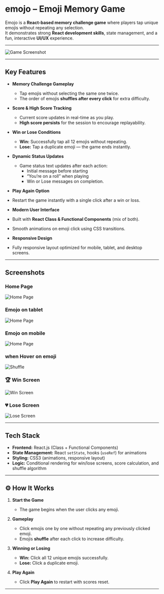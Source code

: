 #  emojo – Emoji Memory Game  

Emojo is a **React-based memory challenge game** where players tap unique emojis without repeating any selection.  
It demonstrates strong **React development skills**, state management, and a fun, interactive **UI/UX** experience.  

---

![Game Screenshot](./screenshots/emojo-home.png)  

---

##  Key Features  

- **Memory Challenge Gameplay**  
  - Tap emojis without selecting the same one twice.  
  - The order of emojis **shuffles after every click** for extra difficulty.  

- **Score & High Score Tracking**  
  - Current score updates in real-time as you play.  
  - **High score persists** for the session to encourage replayability.  

- **Win or Lose Conditions**  
  - **Win:** Successfully tap all 12 emojis without repeating.  
  - **Lose:** Tap a duplicate emoji — the game ends instantly.  

- **Dynamic Status Updates**  
  - Game status text updates after each action:  
    - Initial message before starting  
    - “You’re on a roll” when playing  
    - Win or Lose messages on completion.
      
-  **Play Again Option**  
  - Restart the game instantly with a single click after a win or loss.  

-  **Modern User Interface**  
  - Built with **React Class & Functional Components** (mix of both).  
  - Smooth animations on emoji click using CSS transitions.  

-  **Responsive Design**  
  - Fully responsive layout optimized for mobile, tablet, and desktop screens.  

---

##  Screenshots  

###  Home Page  
![Home Page](./screenshots/emojo-home.png)  

###  Emojo on tablet 
![Home Page](./screenshots/emojo-tablet.png)  

###  Emojo on mobile 
![Home Page](./screenshots/emojo-mobile.png)  


###  when Hover on emoji
![Shuffle](./screenshots/emojo-hover.png)  

### 🏆 Win Screen  
![Win Screen](./screenshots/emojo-game-won.png)  

### 💔 Lose Screen  
![Lose Screen](./screenshots/emojo-game-over.png)  

---

##  Tech Stack  

- **Frontend:** React.js (Class + Functional Components)  
- **State Management:** React `setState`, hooks (`useRef`) for animations  
- **Styling:** CSS3 (animations, responsive layout)  
- **Logic:** Conditional rendering for win/lose screens, score calculation, and shuffle algorithm  

---

## ⚙️ How It Works  

1. **Start the Game**  
   - The game begins when the user clicks any emoji.  

2. **Gameplay**  
   - Click emojis one by one without repeating any previously clicked emoji.  
   - Emojis **shuffle** after each click to increase difficulty.  

3. **Winning or Losing**  
   - **Win:** Click all 12 unique emojis successfully.  
   - **Lose:** Click a duplicate emoji.  

4. **Play Again**  
   - Click **Play Again** to restart with scores reset.  

---


